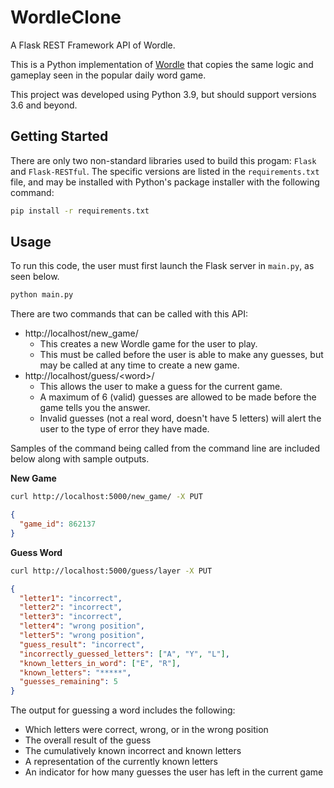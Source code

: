 # WordleClone
A Flask REST Framework API of Wordle.

This is a Python implementation of [Wordle](https://www.nytimes.com/games/wordle/index.html) that copies the same 
logic and gameplay seen in the popular daily word game.

This project was developed using Python 3.9, but should support versions 3.6 and beyond.

## Getting Started
There are only two non-standard libraries used to build this progam: `Flask` and `Flask-RESTful`. The specific
versions are listed in the `requirements.txt` file, and may be installed with Python's package installer with the
following command:

```bash
pip install -r requirements.txt
```

## Usage
To run this code, the user must first launch the Flask server in `main.py`, as seen below. 
```bash
python main.py
```

There are two commands that can be called with this API:
* http://localhost/new_game/
    * This creates a new Wordle game for the user to play. 
    * This must be called before the user is able to make any guesses, 
    but may be called at any time to create a new game. 
* http://localhost/guess/<word\>/
    * This allows the user to make a guess for the current game. 
    * A maximum of 6 (valid) guesses are allowed to be made before the 
    game tells you the answer. 
    * Invalid guesses (not a real word, doesn't have 5 letters) will alert 
    the user to the type of error they have made.

Samples of the command being called from the command line are included below along with sample outputs. 

<b>New Game</b>
```bash
curl http://localhost:5000/new_game/ -X PUT
```
```json
{
  "game_id": 862137
}
```

<b>Guess Word</b>
```bash
curl http://localhost:5000/guess/layer -X PUT
```
```json
{
  "letter1": "incorrect", 
  "letter2": "incorrect", 
  "letter3": "incorrect", 
  "letter4": "wrong position", 
  "letter5": "wrong position", 
  "guess_result": "incorrect", 
  "incorrectly_guessed_letters": ["A", "Y", "L"], 
  "known_letters_in_word": ["E", "R"], 
  "known_letters": "*****", 
  "guesses_remaining": 5
}
```
The output for guessing a word includes the following:
* Which letters were correct, wrong, or in the wrong position
* The overall result of the guess
* The cumulatively known incorrect and known letters
* A representation of the currently known letters
* An indicator for how many guesses the user has left in the current game